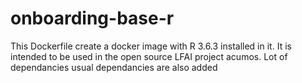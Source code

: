 # onboarding-base-r

This Dockerfile create a docker image with R 3.6.3 installed in it. It is intended to be used in the open source LFAI project acumos. Lot of dependancies usual dependancies are also added
